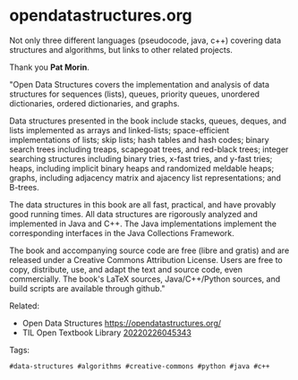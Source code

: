 # opendatastructures.org

Not only three different languages (pseudocode, java, c++) covering
data structures and algorithms, but links to other related projects.

Thank you **Pat Morin**.

"Open Data Structures covers the implementation and analysis of data
structures for sequences (lists), queues, priority queues, unordered
dictionaries, ordered dictionaries, and graphs.

Data structures presented in the book include stacks, queues, deques, and
lists implemented as arrays and linked-lists; space-efficient
implementations of lists; skip lists; hash tables and hash codes; binary
search trees including treaps, scapegoat trees, and red-black trees;
integer searching structures including binary tries, x-fast tries, and
y-fast tries; heaps, including implicit binary heaps and randomized
meldable heaps; graphs, including adjacency matrix and ajacency list
representations; and B-trees.

The data structures in this book are all fast, practical, and have
provably good running times. All data structures are rigorously analyzed
and implemented in Java and C++. The Java implementations implement the
corresponding interfaces in the Java Collections Framework.

The book and accompanying source code are free (libre and gratis) and are
released under a Creative Commons Attribution License. Users are free to
copy, distribute, use, and adapt the text and source code, even
commercially. The book's LaTeX sources, Java/C++/Python sources, and
build scripts are available through github."

Related:

* Open Data Structures
	<https://opendatastructures.org/>
* TIL Open Textbook Library [20220226045343](/20220226045343)

Tags:

	#data-structures #algorithms #creative-commons #python #java #c++
